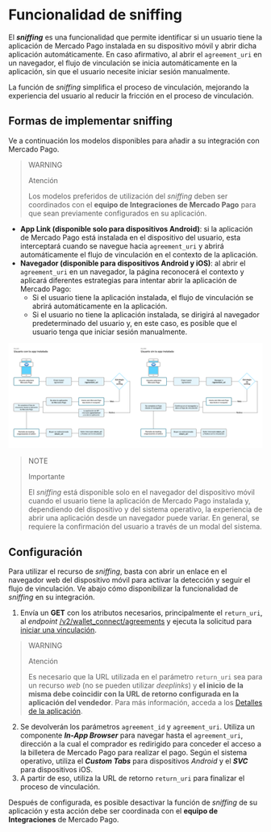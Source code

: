 # Funcionalidad de sniffing

El **_sniffing_** es una funcionalidad que permite identificar si un usuario tiene la aplicación de Mercado Pago instalada en su dispositivo móvil y abrir dicha aplicación automáticamente. En caso afirmativo, al abrir el `agreement_uri` en un navegador, el flujo de vinculación se inicia automáticamente en la aplicación, sin que el usuario necesite iniciar sesión manualmente.

La función de _sniffing_ simplifica el proceso de vinculación, mejorando la experiencia del usuario al reducir la fricción en el proceso de vinculación.

## Formas de implementar sniffing

Ve a continuación los modelos disponibles para añadir a su integración con Mercado Pago.

> WARNING
>
> Atención
>
> Los modelos preferidos de utilización del _sniffing_ deben ser coordinados con el **equipo de Integraciones de Mercado Pago** para que sean previamente configurados en su aplicación.

- **App Link (disponible solo para dispositivos Android)**: si la aplicación de Mercado Pago está instalada en el dispositivo del usuario, esta interceptará cuando se navegue hacia `agreement_uri` y abrirá automáticamente el flujo de vinculación en el contexto de la aplicación.
- **Navegador (disponible para dispositivos Android y iOS)**: al abrir el `agreement_uri` en un navegador, la página reconocerá el contexto y aplicará diferentes estrategias para intentar abrir la aplicación de Mercado Pago: <br>
  - Si el usuario tiene la aplicación instalada, el flujo de vinculación se abrirá automáticamente en la aplicación.
  - Si el usuario no tiene la aplicación instalada, se dirigirá al navegador predeterminado del usuario y, en este caso, es posible que el usuario tenga que iniciar sesión manualmente.

![sniffing](/images/wallet-connect/sniffing-es.png)

> NOTE
>
> Importante
>
> El _sniffing_ está disponible solo en el navegador del dispositivo móvil cuando el usuario tiene la aplicación de Mercado Pago instalada y, dependiendo del dispositivo y del sistema operativo, la experiencia de abrir una aplicación desde un navegador puede variar. En general, se requiere la confirmación del usuario a través de un modal del sistema.

## Configuración

Para utilizar el recurso de _sniffing_, basta con abrir un enlace en el navegador web del dispositivo móvil para activar la detección y seguir el flujo de vinculación. Ve abajo cómo disponibilizar la funcionalidad de _sniffing_ en su integración.

1. Envía un **GET** con los atributos necesarios, principalmente el `return_uri`, al _endpoint_ [/v2/wallet_connect/agreements](/developers/es/reference/wallet_connect/_wallet_connect_agreements/post) y ejecuta la solicitud para [iniciar una vinculación](/developers/es/docs/wallet-connect/account-linking-flow/create-agreement).

> WARNING
>
> Atención
>
> Es necesario que la URL utilizada en el parámetro `return_uri` sea para un recurso _web_ (no se pueden utilizar _deeplinks_) y **el inicio de la misma debe coincidir con la URL de retorno configurada en la aplicación del vendedor**. Para más información, acceda a los [Detalles de la aplicación](/developers/es/guides/additional-content/your-integrations/application-details).

2. Se devolverán los parámetros `agreement_id` y `agreement_uri`. Utiliza un componente **_In-App Browser_** para navegar hasta el `agreement_uri`, dirección a la cual el comprador es redirigido para conceder el acceso a la billetera de Mercado Pago para realizar el pago. Según el sistema operativo, utiliza el **_Custom Tabs_** para dispositivos _Android_ y el **_SVC_** para dispositivos iOS.
3. A partir de eso, utiliza la URL de retorno `return_uri` para finalizar el proceso de vinculación.

Después de configurada, es posible desactivar la función de _sniffing_ de su aplicación y esta acción debe ser coordinada con el **equipo de Integraciones** de Mercado Pago.